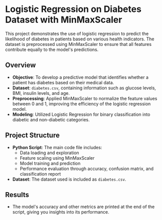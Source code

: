 # Logistic Regression on Diabetes Dataset with MinMaxScaler

This project demonstrates the use of logistic regression to predict the likelihood of diabetes in patients based on various health indicators. The dataset is preprocessed using MinMaxScaler to ensure that all features contribute equally to the model's predictions.

## Overview

- **Objective**: To develop a predictive model that identifies whether a patient has diabetes based on their medical data.
- **Dataset**: `diabetes.csv`, containing information such as glucose levels, BMI, insulin levels, and age.
- **Preprocessing**: Applied MinMaxScaler to normalize the feature values between 0 and 1, improving the efficiency of the logistic regression model.
- **Modeling**: Utilized Logistic Regression for binary classification into diabetic and non-diabetic categories.

## Project Structure

- **Python Script**: The main code file includes:
  - Data loading and exploration
  - Feature scaling using MinMaxScaler
  - Model training and prediction
  - Performance evaluation through accuracy, confusion matrix, and classification report
- **Dataset**: The dataset used is included as `diabetes.csv`.

## Results

- The model's accuracy and other metrics are printed at the end of the script, giving you insights into its performance.
